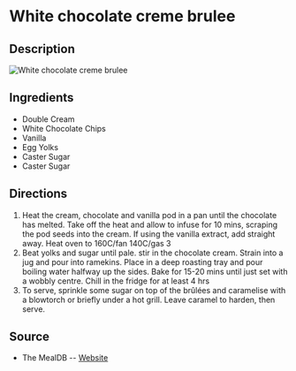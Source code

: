 # White chocolate creme brulee

## Description
![White chocolate creme brulee](https://www.themealdb.com/images/media/meals/uryqru1511798039.jpg "White chocolate creme brulee")

## Ingredients
- Double Cream
- White Chocolate Chips
- Vanilla
- Egg Yolks
- Caster Sugar
- Caster Sugar

## Directions
1. Heat the cream, chocolate and vanilla pod in a pan until the chocolate has melted. Take off the heat and allow to infuse for 10 mins, scraping the pod seeds into the cream. If using the vanilla extract, add straight away. Heat oven to 160C/fan 140C/gas 3
2. Beat yolks and sugar until pale. stir in the chocolate cream. Strain into a jug and pour into ramekins. Place in a deep roasting tray and pour boiling water halfway up the sides. Bake for 15-20 mins until just set with a wobbly centre. Chill in the fridge for at least 4 hrs
3. To serve, sprinkle some sugar on top of the brûlées and caramelise with a blowtorch or briefly under a hot grill. Leave caramel to harden, then serve.

## Source

- The MealDB -- [Website](https://themealdb.com/)
